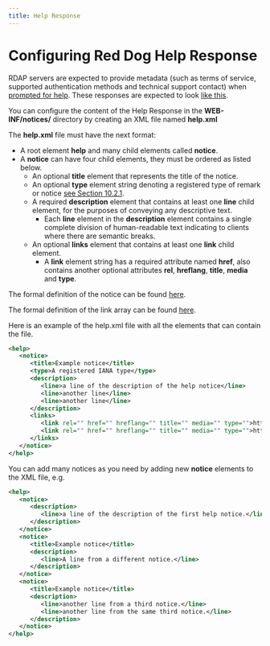 ```yaml
---
title: Help Response
---
```


# Configuring Red Dog Help Response

RDAP servers are expected to provide metadata (such as terms of service, supported authentication methods and technical support contact) when [prompted for help](http://tools.ietf.org/html/rfc7482#section-3.1.6 "Help Path Segment Specification"). These responses are expected to look [like this](https://tools.ietf.org/html/rfc7483#section-7).

You can configure the content of the Help Response in the **WEB-INF/notices/** directory by creating an XML file named **help.xml**

The **help.xml** file must have the next format:

- A root element **help** and many child elements called **notice**.
- A **notice** can have four child elements, they must be ordered as listed below.
	- An optional **title** element that represents the title of the notice.
	- An optional **type** element string denoting a registered type of remark or notice [see Section 10.2.1](https://tools.ietf.org/html/rfc7483#section-10.2.1).
	- A required **description** element that contains at least one **line** child element, for the purposes of conveying any descriptive text.
		- Each **line** element in the **description** element contains a single complete division of human-readable text indicating to clients where there are semantic breaks.
	- An optional **links** element that contains at least one **link** child element.
		- A **link** element string has a required attribute named **href**, also contains another optional attributes **rel**, **hreflang**, **title**, **media** and **type**.
	
The formal definition of the notice can be found [here](https://tools.ietf.org/html/rfc7483#section-4.3 "Notices").
	
The formal definition of the link array can be found [here](https://tools.ietf.org/html/rfc7483#section-4.2 "Links").

Here is an example of the help.xml file with all the elements that can contain the file.
```xml
<help>
   <notice>
      <title>Example notice</title>
      <type>A registered IANA type</type>
      <description>
         <line>a line of the description of the help notice</line>
         <line>another line</line>
         <line>another line</line>
      </description>
      <links>
         <link rel="" href="" hreflang="" title="" media="" type="">http://example.com.mx</link>
         <link rel="" href="" hreflang="" title="" media="" type="">http://example2.com.mx</link>
      </links>
   </notice>
</help>
```

You can add many notices as you need by adding new **notice** elements to the XML file, e.g.

```xml
<help>
   <notice>
      <description>
         <line>a line of the description of the first help notice.</line>
      </description>
   </notice>
   <notice>
      <title>Example notice</title>
      <description>
         <line>A line from a different notice.</line>
      </description>
   </notice>
   <notice>
      <title>Example notice</title>
      <description>
         <line>another line from a third notice.</line>
         <line>another line from the same third notice.</line>
      </description>
   </notice>
</help>
```



